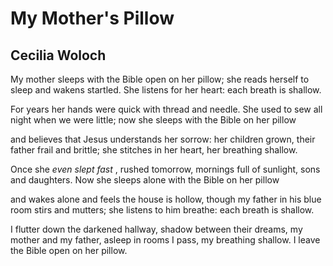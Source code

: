 # My Mother's Pillow
## Cecilia Woloch
My mother sleeps with the Bible open on her pillow;
she reads herself to sleep and wakens startled.
She listens for her heart: each breath is shallow.

For years her hands were quick with thread and needle.
She used to sew all night when we were little;
now she sleeps with the Bible on her pillow

and believes that Jesus understands her sorrow:
her children grown, their father frail and brittle;
she stitches in her heart, her breathing shallow.

Once she _even slept fast_ , rushed tomorrow,
mornings full of sunlight, sons and daughters.
Now she sleeps alone with the Bible on her pillow

and wakes alone and feels the house is hollow,
though my father in his blue room stirs and mutters;
she listens to him breathe: each breath is shallow.

I flutter down the darkened hallway, shadow
between their dreams, my mother and my father,
asleep in rooms I pass, my breathing shallow.
I leave the Bible open on her pillow.